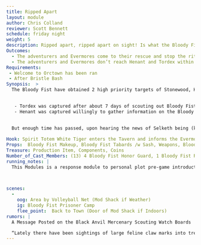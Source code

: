 ```yaml
---
title: Ripped Apart
layout: module
author: Chris Colland
reviewer: Scott Bennett
schedule: friday night
weight: 5
description: Ripped apart, ripped apart on sight! Is what the Bloody Fist chanted when they grew tired of their prisoners, so now it comes time to flay their spirits from their physical form. This falls in line with the ideals of the Chieftain, the Hopeflayer. 
Outcomes:
  - The adventurers and Evermores come to their rescue and stop the ritual to flay their totem spirit from them.
  - The adventurers and Evermores don’t reach Henant and Tordex within 1hr, their totem spirit is stripped from their spirit and they are put into a unconscious state, will wake up Berserked after 20 minutes (and handed packets for spells)
Requirements: 
 - Welcome to Orctown has been ran 
 - After Bristle Bash
Synopsis:  >
  The Bloody Fist have obtained 2 high priority targets of Stonewood, Henant and Sir Tordex. They have beat and tortured them for information. The Bloody Fist wont enslave them because the Bloody Fist respect freedom and hate slavery, which is ironic considering they put Stonewood under their boot heels for over a year. 
  

   - Tordex was captured after about 7 days of scouting out Bloody Fist camps. Tordex has only been captured for about 3 days. Tordex luckily got most of his information back to a safe spot and his journals before his capture but has went radio silent for 3 days now. 
   - Henant was captured willingly to gather information on the Bloody Fist,  Henant has been captured the longer of the times about 7 days,The beating and torturing from Henant was much more personal given they have a much deeper past. Vel’Kaz personally took the banner Henant wears and told him to come get it back from him if he can. 
  
  
  But enough time has passed, upon hearing the news of Selketh being (killed or refused depending on how Welcome to Orctown plays out), they order the Transform spirits to their totems to be stripped from their bodies. Using all their willpower to reach out, Henant and Tordex unconsciously reach their totems which have had trouble finding them and the spirits travel to Stonewood Tavern to gather other to rescue them. This fight will be hard and get deadly quickly if they just rush in to grab the 2 captives. The players have 1 hour to save them from the ritual or their transform spirits will “flayed” from them. The Bloody Fist invoke a ritual to flay the spirit of their Totems from the captured, when the PCs show up, they will be faced with Honor Guard for the first time. 

Hook: Spirit Totem White Tiger enters the Tavern and informs the Evermores that their brother Henant and Tordex have been captured and they are attempting to strip the Totem Spirit
Props:  Bloody Fist Makeup, Bloody Fist Tabards /w Sash, Weapons, Blood Fist Honor Guard Gear
Treasure: Production Item, Components, Coins
Number_of_Cast_Members: (13) 4 Bloody Fist Honor Guard, 1 Bloody Fist Raid Leaders, 2 Bloody Fist Shaman, 6 Bloody Fist Grunts
running_notes: | 
  This Modules is a response module to personal plot pre-game introduction and roleplay things that occurred. 

  

scenes: 
  - 
    oog: Area by Volleyball Net (Mod Shack if Weather)
    ig: Bloody Fist Prisoner Camp
    flee_point:  Back to Town (Door of Mod Shack if Indoors)
rumors: |
  A Message Posted on the Black Anvil Mercenary Scouting Watch Boards

  “Lately there have been sightings of large feline claw marks into trees near Stonewood on the Eastern side. Reports of skirmishes but not much left but dead Bloody Fist Scouts and Orc blood everywhere. Sometimes there are drag marks for short or long distances but never consistent. Whatever this thing is, I am glad it is on our side…..”
---
```


